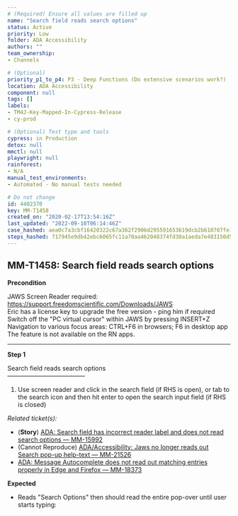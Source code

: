 ```yaml
---
# (Required) Ensure all values are filled up
name: "Search field reads search options"
status: Active
priority: Low
folder: ADA Accessibility
authors: ""
team_ownership: 
- Channels

# (Optional)
priority_p1_to_p4: P3 - Deep Functions (Do extensive scenarios work?)
location: ADA Accessibility
component: null
tags: []
labels: 
- TM4J-Key-Mapped-In-Cypress-Release
- cy-prod

# (Optional) Test type and tools
cypress: in Production
detox: null
mmctl: null
playwright: null
rainforest: 
- N/A
manual_test_environments: 
- Automated - No manual tests needed

# Do not change
id: 4402370
key: MM-T1458
created_on: "2020-02-17T13:54:16Z"
last_updated: "2022-09-10T06:14:46Z"
case_hashed: aea0c7a3cbf16420322c67a362f2906d295591653619dcb2b610707fe14c15bb2ccd0659bf69620712164ed5cbb06b6e
steps_hashed: 717945e9db42ebc6065fc11a70aa462048374fd30a1aeda7e483150d5cee2a94be8f6fe0dc6c6d5f00008faab3f6bc68
---
```


<!-- (Auto-generated) Based on frontmatter's "key" and "name" -->

## MM-T1458: Search field reads search options

**Precondition**

JAWS Screen Reader required: <https://support.freedomscientific.com/Downloads/JAWS>\
Eric has a license key to upgrade the free version - ping him if required\
Switch off the "PC virtual cursor" within JAWS by pressing INSERT+Z\
Navigation to various focus areas: CTRL+F6 in browsers; F6 in desktop app\
The feature is not available on the RN apps.

---

**Step 1**

Search field reads search options\
–––––––––––––––––––––––––

1. Use screen reader and click in the search field (if RHS is open), or tab to the search icon and then hit enter to open the search input field (if RHS is closed)

_Related ticket(s):_

- (**Story**) [ADA: Search field has incorrect reader label and does not read search options — MM-15992](https://mattermost.atlassian.net/browse/MM-15992)
- (Cannot Reproduce) [ADA/Accessibility: Jaws no longer reads out Search pop-up help-text — MM-21526](https://mattermost.atlassian.net/browse/MM-21526)
- [ADA: Message Autocomplete does not read out matching entries properly in Edge and Firefox — MM-18373](https://mattermost.atlassian.net/browse/MM-18373)

**Expected**

- Reads "Search Options" then should read the entire pop-over until user starts typing:
